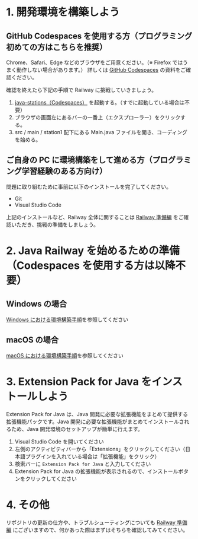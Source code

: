 # 1. 開発環境を構築しよう

## GitHub Codespaces を使用する方（プログラミング初めての方はこちらを推奨）

Chrome、Safari、Edge などのブラウザをご用意ください。（※ Firefox ではうまく動作しない場合があります。）
詳しくは [GitHub Codespaces](https://docs.google.com/presentation/d/1IuuQIw5ZWFI7Nwcg1AcZVom2JbzdMR5st9LpScI9xug/edit#slide=id.g276d14e2f07_0_43) の資料をご確認ください。

確認を終えたら下記の手順で Railway に挑戦していきましょう。
1. [java-stations（Codespaces）](https://codespaces.new/TechBowl-japan/java-stations?quickstart=1) を起動する。（すでに起動している場合は不要）
2. ブラウザの画面左にあるバーの一番上（エクスプローラー）をクリックする。
3. src / main / station1 配下にある Main.java ファイルを開き、コーディングを始める。

## ご自身の PC に環境構築をして進める方（プログラミング学習経験のある方向け）

問題に取り組むために事前に以下のインストールを完了してください。

- Git
- Visual Studio Code

上記のインストールなど、Railway 全体に関することは [Railway 準備編](https://www.notion.so/techbowl/Railway-ceba695d5014460e9733c2a46318cdec) をご確認いただき、挑戦の準備をしましょう。

# 2. Java Railway を始めるための準備（Codespaces を使用する方は以降不要）

## Windows の場合

[Windows における環境構築手順](./docs/README-windows.md)を参照してください

## macOS の場合

[macOS における環境構築手順](./docs/README-macos.md)を参照してください

# 3. Extension Pack for Java をインストールしよう

Extension Pack for Java は、Java 開発に必要な拡張機能をまとめて提供する拡張機能パックです。Java 開発に必要な拡張機能がまとめてインストールされるため、Java 開発環境のセットアップが簡単に行えます。

1. Visual Studio Code を開いてください
2. 左側のアクティビティバーから「Extensions」をクリックしてください（日本語プラグインを入れている場合は「拡張機能」をクリック）
3. 検索バーに `Extension Pack for Java` と入力してください
4. Extension Pack for Java の拡張機能が表示されるので、インストールボタンをクリックしてください

# 4. その他

リポジトリの更新の仕方や、トラブルシューティングについても [Railway 準備編](https://www.notion.so/techbowl/Railway-ceba695d5014460e9733c2a46318cdec) にございますので、何かあった際はまずはそちらを確認してみてください。
